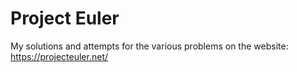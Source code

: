 # Project Euler

My solutions and attempts for the various problems on the website: https://projecteuler.net/
